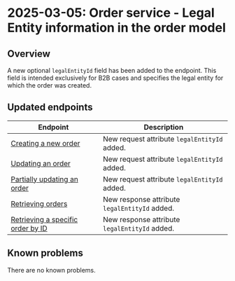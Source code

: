 ---
---
# 2025-03-05: Order service - Legal Entity information in the order model

## Overview

A new optional `legalEntityId` field has been added to the endpoint.
This field is intended exclusively for B2B cases and specifies the legal entity for which the order was created.

## Updated endpoints

| Endpoint                                                                                            | Description                                     |
|-----------------------------------------------------------------------------------------------------|-------------------------------------------------|
| [Creating a new order](/openapi/order/#operation/POST-order-create-order-employee)                  | New request attribute `legalEntityId` added.  |
| [Updating an order](/openapi/order/#operation/PUT-order-update-order)                               | New request attribute `legalEntityId` added.  |
| [Partially updating an order](/openapi/order/#operation/PATCH-order-partial-update-order)           | New request attribute `legalEntityId` added.  |
| [Retrieving orders](/openapi/order/#operation/GET-order-retrieve-tenant-orders)                     | New response attribute `legalEntityId` added.  |
| [Retrieving a specific order by ID](/openapi/order/#operation/GET-order-retrieve-order-employee)    | New response attribute `legalEntityId` added.  |

## Known problems

There are no known problems.